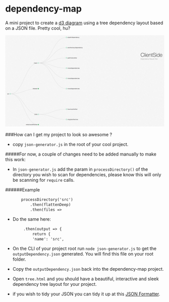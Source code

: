 # dependency-map
A mini project to create a [d3 diagram](http://mbostock.github.io/d3/talk/20111018/tree.html) using a tree dependency layout based on a JSON file. Pretty cool, hu? 

![Alt text](./css/example.png "Optional Title") 

###How can I get my project to look so awesome ?

* copy `json-generator.js` in the root of your cool project.

#####For now, a couple of changes need to be added manually to make this work:

* In `json-generator.js` add the param in `processDirectory()` of the directory you wish to scan for dependencies, please know this will only be scanning for `require` calls.

######Example
 
 ```
        processDirectory('src') 
            .then(flattenDeep)
            .then(files =>
 ```
 
 * Do the same here: 
 
```
        .then(output => {
            return {
            'name': 'src',
```
* On the CLI of your project root run `node json-generator.js` to get the `outputDependency.json` generated. 
You will find this file on your root folder.

* Copy the `outputDependency.json` back into the dependency-map project. 

* Open `tree.html` and you should have a beautiful, interactive and sleek dependency tree layout for your project. 
 
* if you wish to tidy your JSON you can tidy it up at this [JSON Formatter](https://jsonformatter.curiousconcept.com/).
